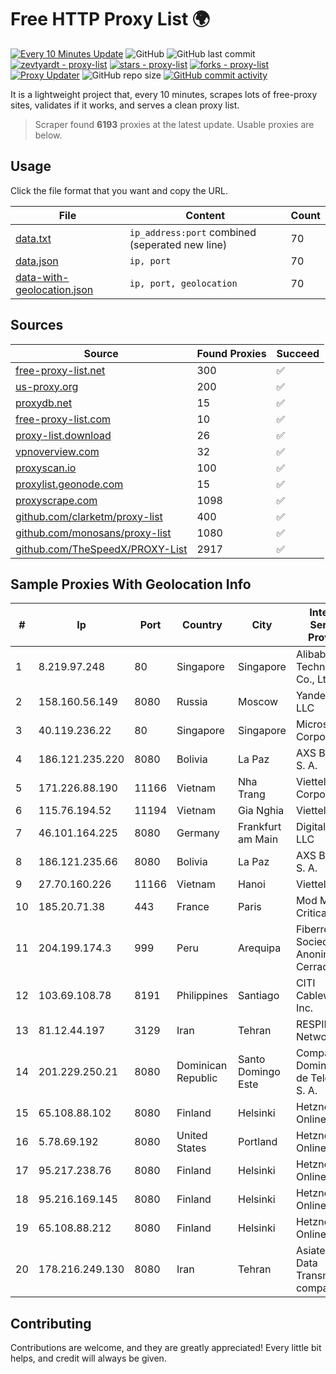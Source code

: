 
# Free HTTP Proxy List 🌍

[![Every 10 Minutes Update](https://github.com/mertguvencli/http-proxy-list/actions/workflows/main.yml/badge.svg?branch=main)](https://github.com/mertguvencli/http-proxy-list/actions/workflows/main.yml)
![GitHub](https://img.shields.io/github/license/mertguvencli/http-proxy-list)
![GitHub last commit](https://img.shields.io/github/last-commit/mertguvencli/http-proxy-list)
[![zevtyardt - proxy-list](https://img.shields.io/static/v1?label=zevtyardt&message=proxy-list&color=blue&logo=github)](https://github.com/zevtyardt/proxy-list "Go to GitHub repo")
[![stars - proxy-list](https://img.shields.io/github/stars/zevtyardt/proxy-list?style=social)](https://github.com/zevtyardt/proxy-list)
[![forks - proxy-list](https://img.shields.io/github/forks/zevtyardt/proxy-list?style=social)](https://github.com/zevtyardt/proxy-list)
[![Proxy Updater](https://github.com/zevtyardt/proxy-list/workflows/Proxy%20Updater/badge.svg)](https://github.com/zevtyardt/proxy-list/actions?query=workflow:"Proxy+Updater")
![GitHub repo size](https://img.shields.io/github/repo-size/zevtyardt/proxy-list)
[![GitHub commit activity](https://img.shields.io/github/commit-activity/m/zevtyardt/proxy-list?logo=commits)](https://github.com/zevtyardt/proxy-list/commits/main)

It is a lightweight project that, every 10 minutes, scrapes lots of free-proxy sites, validates if it works, and serves a clean proxy list.

> Scraper found **6193** proxies at the latest update. Usable proxies are below.

## Usage

Click the file format that you want and copy the URL.

|File|Content|Count|
|----|-------|-----|
|[data.txt](https://raw.githubusercontent.com/mertguvencli/http-proxy-list/main/proxy-list/data.txt)|`ip_address:port` combined (seperated new line)|70|
|[data.json](https://raw.githubusercontent.com/mertguvencli/http-proxy-list/main/proxy-list/data.json)|`ip, port`|70|
|[data-with-geolocation.json](https://raw.githubusercontent.com/mertguvencli/http-proxy-list/main/proxy-list/data-with-geolocation.json)|`ip, port, geolocation`|70|

## Sources

|Source|Found Proxies|Succeed|
|------|-------------|-------|
|[free-proxy-list.net](https://free-proxy-list.net)|300|✅|
|[us-proxy.org](https://www.us-proxy.org)|200|✅|
|[proxydb.net](http://proxydb.net)|15|✅|
|[free-proxy-list.com](https://free-proxy-list.com/?page=&port=&type%5B%5D=http&type%5B%5D=https&up_time=0&search=Search)|10|✅|
|[proxy-list.download](https://www.proxy-list.download/HTTP)|26|✅|
|[vpnoverview.com](https://vpnoverview.com/privacy/anonymous-browsing/free-proxy-servers)|32|✅|
|[proxyscan.io](https://www.proxyscan.io)|100|✅|
|[proxylist.geonode.com](https://proxylist.geonode.com/api/proxy-list?limit=300&page=1&sort_by=lastChecked&sort_type=desc&protocols=http,https)|15|✅|
|[proxyscrape.com](https://api.proxyscrape.com/v2/?request=displayproxies&protocol=http&timeout=10000&country=all&ssl=all&anonymity=all)|1098|✅|
|[github.com/clarketm/proxy-list](https://raw.githubusercontent.com/clarketm/proxy-list/master/proxy-list-raw.txt)|400|✅|
|[github.com/monosans/proxy-list](https://raw.githubusercontent.com/monosans/proxy-list/main/proxies/http.txt)|1080|✅|
|[github.com/TheSpeedX/PROXY-List](https://raw.githubusercontent.com/TheSpeedX/PROXY-List/master/http.txt)|2917|✅|


## Sample Proxies With Geolocation Info

|#|Ip|Port|Country|City|Internet Service Provider|
|-|--|----|-------|----|-------------------------|
|1|8.219.97.248|80|Singapore|Singapore|Alibaba (US) Technology Co., Ltd.|
|2|158.160.56.149|8080|Russia|Moscow|Yandex.Cloud LLC|
|3|40.119.236.22|80|Singapore|Singapore|Microsoft Corporation|
|4|186.121.235.220|8080|Bolivia|La Paz|AXS Bolivia S. A.|
|5|171.226.88.190|11166|Vietnam|Nha Trang|Viettel Corporation|
|6|115.76.194.52|11194|Vietnam|Gia Nghia|Viettel Group|
|7|46.101.164.225|8080|Germany|Frankfurt am Main|DigitalOcean, LLC|
|8|186.121.235.66|8080|Bolivia|La Paz|AXS Bolivia S. A.|
|9|27.70.160.226|11166|Vietnam|Hanoi|Viettel Group|
|10|185.20.71.38|443|France|Paris|Mod Mission Critical LLC|
|11|204.199.174.3|999|Peru|Arequipa|Fiberred Sociedad Anonima Cerrada|
|12|103.69.108.78|8191|Philippines|Santiago|CITI Cableworld Inc.|
|13|81.12.44.197|3129|Iran|Tehran|RESPINA Networks|
|14|201.229.250.21|8080|Dominican Republic|Santo Domingo Este|Compañía Dominicana de Teléfonos S. A.|
|15|65.108.88.102|8080|Finland|Helsinki|Hetzner Online GmbH|
|16|5.78.69.192|8080|United States|Portland|Hetzner Online GmbH|
|17|95.217.238.76|8080|Finland|Helsinki|Hetzner Online GmbH|
|18|95.216.169.145|8080|Finland|Helsinki|Hetzner Online GmbH|
|19|65.108.88.212|8080|Finland|Helsinki|Hetzner Online GmbH|
|20|178.216.249.130|8080|Iran|Tehran|Asiatech Data Transmission company|



## Contributing

Contributions are welcome, and they are greatly appreciated! Every
little bit helps, and credit will always be given.

